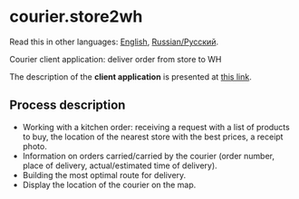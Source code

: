 # courier.store2wh

Read this in other languages: [English](courier.store2wh.md), [Russian/Русский](courier.store2wh.ru.md). 

Courier client application: deliver order from store to WH

The description of the **client application** is presented at [this link](../courierclient.md).

## Process description

- Working with a kitchen order: receiving a request with a list of products to buy, the location of the nearest store with the best prices, a receipt photo.
- Information on orders carried/carried by the courier (order number, place of delivery, actual/estimated time of delivery).
- Building the most optimal route for delivery.
- Display the location of the courier on the map.
